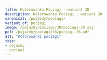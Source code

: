 ```yaml
---
title: Kolorowanka Pociagi - wariant 38
description: Kolorowanka Pociagi - wariant 38
canonical: /pojazdy/pociagi/
variant_of: pociagi
image: /pojazdy/pociagi/38/pociagi-38.svg
pdf: /pojazdy/pociagi/38/pociagi-38.pdf
alt: "Kolorowanki pociagi"
tags:
- pojazdy
- pociagi
---
```

